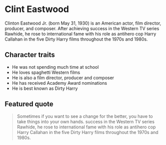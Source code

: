 # Clint Eastwood

Clinton Eastwood Jr. (born May 31, 1930) is an American actor, film director, producer, and composer. After achieving success in the Western TV series Rawhide, he rose to international fame with his role as antihero cop Harry Callahan in the five Dirty Harry films throughout the 1970s and 1980s.

## Character traits
* He was not spending much time at school
* He loves spaghetti Western films
* He is also a film director, producer and composer
* He has received Academy Award nominations
* He is best known as Dirty Harry

## Featured quote
> Sometimes if you want to see a change for the better, you have to take things into your own hands. success in the Western TV series Rawhide, he rose to international fame with his role as antihero cop Harry Callahan in the five Dirty Harry films throughout the 1970s and 1980s.